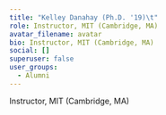 ```yaml
---
title: "Kelley Danahay (Ph.D. '19)\t"
role: Instructor, MIT (Cambridge, MA)
avatar_filename: avatar
bio: Instructor, MIT (Cambridge, MA)
social: []
superuser: false
user_groups:
  - Alumni
---
```

Instructor, MIT (Cambridge, MA)
